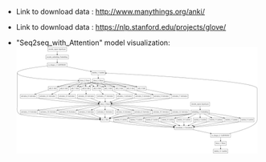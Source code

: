 
 - Link to download data : http://www.manythings.org/anki/
 - Link to download data : https://nlp.stanford.edu/projects/glove/

 
 - "Seq2seq_with_Attention" model visualization:![title](images/model.png)
